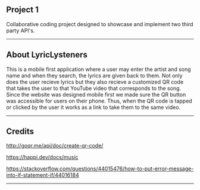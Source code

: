 ## Project 1

Collaborative coding project designed to showcase and implement two third party API's. 

---
## About LyricLysteners

This is a mobile first application where a user may enter the artist and song name and when they search, the lyrics are given back to them. Not only does the user recieve lyrics but they also recieve a customized QR code that takes the user to that YouTube video that corresponds to the song. Since the website was designed mobile first we made sure the QR button was accessible for users on their phone. Thus, when the QR code is tapped or clicked by the user it works as a link to take them to the same video. 

---

## Credits

http://goqr.me/api/doc/create-qr-code/

https://happi.dev/docs/music

https://stackoverflow.com/questions/44015476/how-to-put-error-message-into-if-statement-if/44016184

---